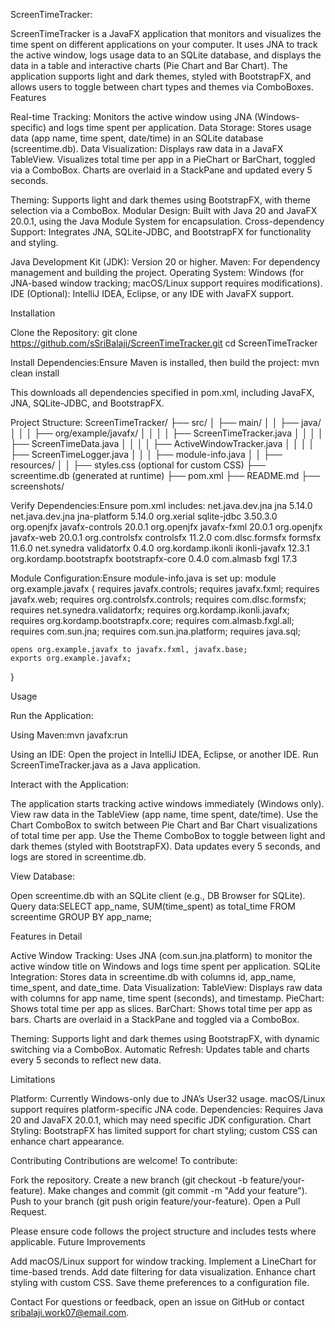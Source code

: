 ScreenTimeTracker:

ScreenTimeTracker is a JavaFX application that monitors and visualizes the time spent on different applications on your computer. It uses JNA to track the active window, logs usage data to an SQLite database, and displays the data in a table and interactive charts (Pie Chart and Bar Chart). The application supports light and dark themes, styled with BootstrapFX, and allows users to toggle between chart types and themes via ComboBoxes.
Features

Real-time Tracking: Monitors the active window using JNA (Windows-specific) and logs time spent per application.
Data Storage: Stores usage data (app name, time spent, date/time) in an SQLite database (screentime.db).
Data Visualization:
Displays raw data in a JavaFX TableView.
Visualizes total time per app in a PieChart or BarChart, toggled via a ComboBox.
Charts are overlaid in a StackPane and updated every 5 seconds.


Theming: Supports light and dark themes using BootstrapFX, with theme selection via a ComboBox.
Modular Design: Built with Java 20 and JavaFX 20.0.1, using the Java Module System for encapsulation.
Cross-dependency Support: Integrates JNA, SQLite-JDBC, and BootstrapFX for functionality and styling.



Java Development Kit (JDK): Version 20 or higher.
Maven: For dependency management and building the project.
Operating System: Windows (for JNA-based window tracking; macOS/Linux support requires modifications).
IDE (Optional): IntelliJ IDEA, Eclipse, or any IDE with JavaFX support.

Installation

Clone the Repository:
git clone https://github.com/sSriBalaji/ScreenTimeTracker.git
cd ScreenTimeTracker


Install Dependencies:Ensure Maven is installed, then build the project:
mvn clean install

This downloads all dependencies specified in pom.xml, including JavaFX, JNA, SQLite-JDBC, and BootstrapFX.

Project Structure:
ScreenTimeTracker/
├── src/
│   ├── main/
│   │   ├── java/
│   │   │   ├── org/example/javafx/
│   │   │   │   ├── ScreenTimeTracker.java
│   │   │   │   ├── ScreenTimeData.java
│   │   │   │   ├── ActiveWindowTracker.java
│   │   │   │   ├── ScreenTimeLogger.java
│   │   │   ├── module-info.java
│   │   ├── resources/
│   │       ├── styles.css (optional for custom CSS)
├── screentime.db (generated at runtime)
├── pom.xml
├── README.md
├── screenshots/


Verify Dependencies:Ensure pom.xml includes:
<dependencies>
    <dependency>
        <groupId>net.java.dev.jna</groupId>
        <artifactId>jna</artifactId>
        <version>5.14.0</version>
    </dependency>
    <dependency>
        <groupId>net.java.dev.jna</groupId>
        <artifactId>jna-platform</artifactId>
        <version>5.14.0</version>
    </dependency>
    <dependency>
        <groupId>org.xerial</groupId>
        <artifactId>sqlite-jdbc</artifactId>
        <version>3.50.3.0</version>
    </dependency>
    <dependency>
        <groupId>org.openjfx</groupId>
        <artifactId>javafx-controls</artifactId>
        <version>20.0.1</version>
    </dependency>
    <dependency>
        <groupId>org.openjfx</groupId>
        <artifactId>javafx-fxml</artifactId>
        <version>20.0.1</version>
    </dependency>
    <dependency>
        <groupId>org.openjfx</groupId>
        <artifactId>javafx-web</artifactId>
        <version>20.0.1</version>
    </dependency>
    <dependency>
        <groupId>org.controlsfx</groupId>
        <artifactId>controlsfx</artifactId>
        <version>11.2.0</version>
    </dependency>
    <dependency>
        <groupId>com.dlsc.formsfx</groupId>
        <artifactId>formsfx</artifactId>
        <version>11.6.0</version>
    </dependency>
    <dependency>
        <groupId>net.synedra</groupId>
        <artifactId>validatorfx</artifactId>
        <version>0.4.0</version>
    </dependency>
    <dependency>
        <groupId>org.kordamp.ikonli</groupId>
        <artifactId>ikonli-javafx</artifactId>
        <version>12.3.1</version>
    </dependency>
    <dependency>
        <groupId>org.kordamp.bootstrapfx</groupId>
        <artifactId>bootstrapfx-core</artifactId>
        <version>0.4.0</version>
    </dependency>
    <dependency>
        <groupId>com.almasb</groupId>
        <artifactId>fxgl</artifactId>
        <version>17.3</version>
    </dependency>
</dependencies>


Module Configuration:Ensure module-info.java is set up:
module org.example.javafx {
    requires javafx.controls;
    requires javafx.fxml;
    requires javafx.web;
    requires org.controlsfx.controls;
    requires com.dlsc.formsfx;
    requires net.synedra.validatorfx;
    requires org.kordamp.ikonli.javafx;
    requires org.kordamp.bootstrapfx.core;
    requires com.almasb.fxgl.all;
    requires com.sun.jna;
    requires com.sun.jna.platform;
    requires java.sql;

    opens org.example.javafx to javafx.fxml, javafx.base;
    exports org.example.javafx;
}



Usage

Run the Application:

Using Maven:mvn javafx:run


Using an IDE:
Open the project in IntelliJ IDEA, Eclipse, or another IDE.
Run ScreenTimeTracker.java as a Java application.




Interact with the Application:

The application starts tracking active windows immediately (Windows only).
View raw data in the TableView (app name, time spent, date/time).
Use the Chart ComboBox to switch between Pie Chart and Bar Chart visualizations of total time per app.
Use the Theme ComboBox to toggle between light and dark themes (styled with BootstrapFX).
Data updates every 5 seconds, and logs are stored in screentime.db.


View Database:

Open screentime.db with an SQLite client (e.g., DB Browser for SQLite).
Query data:SELECT app_name, SUM(time_spent) as total_time FROM screentime GROUP BY app_name;





Features in Detail

Active Window Tracking: Uses JNA (com.sun.jna.platform) to monitor the active window title on Windows and logs time spent per application.
SQLite Integration: Stores data in screentime.db with columns id, app_name, time_spent, and date_time.
Data Visualization:
TableView: Displays raw data with columns for app name, time spent (seconds), and timestamp.
PieChart: Shows total time per app as slices.
BarChart: Shows total time per app as bars.
Charts are overlaid in a StackPane and toggled via a ComboBox.


Theming: Supports light and dark themes using BootstrapFX, with dynamic switching via a ComboBox.
Automatic Refresh: Updates table and charts every 5 seconds to reflect new data.

Limitations

Platform: Currently Windows-only due to JNA’s User32 usage. macOS/Linux support requires platform-specific JNA code.
Dependencies: Requires Java 20 and JavaFX 20.0.1, which may need specific JDK configuration.
Chart Styling: BootstrapFX has limited support for chart styling; custom CSS can enhance chart appearance.

Contributing
Contributions are welcome! To contribute:

Fork the repository.
Create a new branch (git checkout -b feature/your-feature).
Make changes and commit (git commit -m "Add your feature").
Push to your branch (git push origin feature/your-feature).
Open a Pull Request.

Please ensure code follows the project structure and includes tests where applicable.
Future Improvements

Add macOS/Linux support for window tracking.
Implement a LineChart for time-based trends.
Add date filtering for data visualization.
Enhance chart styling with custom CSS.
Save theme preferences to a configuration file.


Contact
For questions or feedback, open an issue on GitHub or contact sribalaji.work07@email.com.
